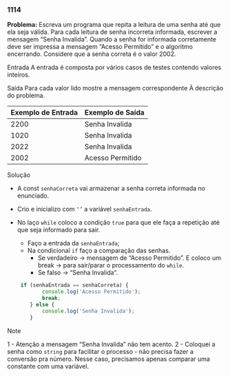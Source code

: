 ### 1114

**Problema:** Escreva um programa que repita a leitura de uma senha até que ela seja válida. Para cada leitura de senha incorreta informada, escrever a mensagem “Senha Invalida”. Quando a senha for informada corretamente deve ser impressa a mensagem “Acesso Permitido” e o algoritmo encerrando. Considere que a senha correta é o valor 2002.

Entrada
A entrada é composta por vários casos de testes contendo valores inteiros.

Saída
Para cada valor lido mostre a mensagem correspondente À descrição do problema.

| Exemplo de Entrada | Exemplo de Saída |
| --- | --- |
| 2200 | Senha Invalida |
| 1020 | Senha Invalida |
| 2022 | Senha Invalida |
| 2002 | Acesso Permitido |

Solução

- A const `senhaCorreta` vai armazenar a senha correta informada no enunciado.
- Crio e inicializo com `‘’` a variável `senhaEntrada`.
- No laço `while` coloco a condição `true` para que ele faça a repetição até que seja informado para sair.
    - Faço a entrada da `senhaEntrada`;
    - Na condicional `if` faço a comparação das senhas.
        - Se verdadeiro → mensagem de “Acesso Permitido”. E coloco um break → para sair/parar o processamento do `while`.
        - Se falso → “Senha Invalida”.
    
    ```jsx
     if (senhaEntrada == senhaCorreta) {
            console.log('Acesso Permitido');
            break;
        } else {
            console.log('Senha Invalida');
        }
    ```
> [!NOTE]
> 1 - Atenção a mensagem “Senha Invalida” não tem acento.
> 2 - Coloquei a senha como `string` para facilitar o processo - não precisa fazer a conversão pra número. Nesse caso, precisamos apenas comparar uma constante com uma variável.